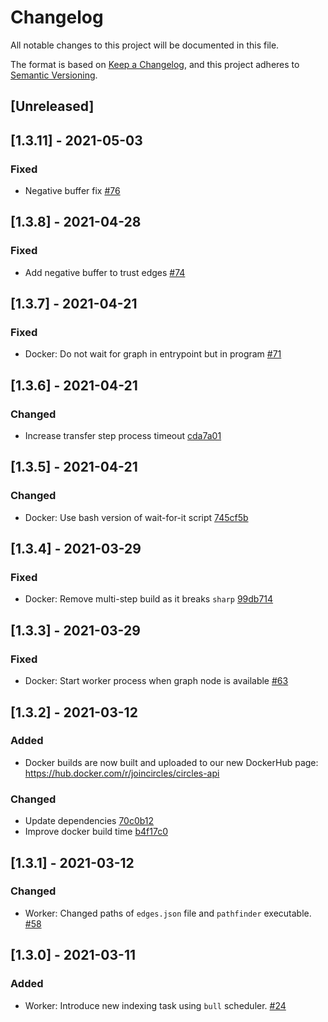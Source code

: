 # Changelog
All notable changes to this project will be documented in this file.

The format is based on [Keep a Changelog](https://keepachangelog.com/en/1.0.0/),
and this project adheres to [Semantic Versioning](https://semver.org/spec/v2.0.0.html).

## [Unreleased]

## [1.3.11] - 2021-05-03

### Fixed

- Negative buffer fix [#76](https://github.com/CirclesUBI/circles-api/pull/76)

## [1.3.8] - 2021-04-28

### Fixed

- Add negative buffer to trust edges [#74](https://github.com/CirclesUBI/circles-api/pull/74)

## [1.3.7] - 2021-04-21

### Fixed

- Docker: Do not wait for graph in entrypoint but in program [#71](https://github.com/CirclesUBI/circles-api/pull/71)

## [1.3.6] - 2021-04-21

### Changed

- Increase transfer step process timeout [cda7a01](https://github.com/CirclesUBI/circles-api/commit/cda7a0101271cf9f8f351fdf69e66dc2f552f96c)

## [1.3.5] - 2021-04-21

### Changed

- Docker: Use bash version of wait-for-it script [745cf5b](https://github.com/CirclesUBI/circles-api/commit/745cf5ba2e404f2a2d5b2b5432ddc09b9cbc1e80)

## [1.3.4] - 2021-03-29

### Fixed

- Docker: Remove multi-step build as it breaks `sharp` [99db714](https://github.com/CirclesUBI/circles-api/commit/99db7148924c2e536ba429b9815a9196d72078af)

## [1.3.3] - 2021-03-29

### Fixed

- Docker: Start worker process when graph node is available [#63](https://github.com/CirclesUBI/circles-api/pull/63)

## [1.3.2] - 2021-03-12

### Added

- Docker builds are now built and uploaded to our new DockerHub page: https://hub.docker.com/r/joincircles/circles-api

### Changed

- Update dependencies [70c0b12](https://github.com/CirclesUBI/circles-api/commit/70c0b120536006610d76a293bad851563ff375cb)
- Improve docker build time [b4f17c0](https://github.com/CirclesUBI/circles-api/commit/b4f17c0e78075475c81eb4f3f9bcaf8f6d845b7b)

## [1.3.1] - 2021-03-12

### Changed

- Worker: Changed paths of `edges.json` file and `pathfinder` executable. [#58](https://github.com/CirclesUBI/circles-api/pull/58)

## [1.3.0] - 2021-03-11

### Added

- Worker: Introduce new indexing task using `bull` scheduler. [#24](https://github.com/CirclesUBI/circles-api/pull/24)
